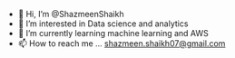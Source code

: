- 👋 Hi, I’m @ShazmeenShaikh
- 👀 I’m interested in Data science and analytics
- 🌱 I’m currently learning machine learning and AWS
- 📫 How to reach me ... shazmeen.shaikh07@gmail.com

<!---
ShazmeenShaikh/ShazmeenShaikh is a ✨ special ✨ repository because its `README.md` (this file) appears on your GitHub profile.
You can click the Preview link to take a look at your changes.
--->
